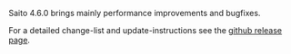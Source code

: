 <!--
title: Saito 4.6.0 released
template: whats-new
date: 2014-11-16
-->

Saito 4.6.0 brings mainly performance improvements and bugfixes.

For a detailed change-list and update-instructions see the [github release page](https://github.com/Schlaefer/Saito/releases/tag/4.6.0).